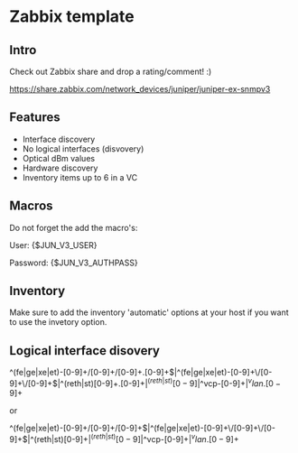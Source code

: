 Zabbix template
======

Intro
------
Check out Zabbix share and drop a rating/comment! :)

https://share.zabbix.com/network_devices/juniper/juniper-ex-snmpv3


Features
------
- Interface discovery
 - No logical interfaces (disvovery)
 - Optical dBm values
- Hardware discovery
- Inventory items up to 6 in a VC



Macros
------
Do not forget the add the macro's:

User: {$JUN_V3_USER}

Password: {$JUN_V3_AUTHPASS}


Inventory
------
Make sure to add the inventory 'automatic' options at your host if you want to use the invetory option.

Logical interface disovery
------
^(fe|ge|xe|et)-[0-9]+\/[0-9]+\/[0-9]+\.[0-9]+$|^(fe|ge|xe|et)-[0-9]+\/[0-9]+\/[0-9]+$|^(reth|st)[0-9]+\.[0-9]+$|^(reth|st)[0-9]$|^vcp-[0-9]+$|^vlan.[0-9]+$

or

^(fe|ge|xe|et)-[0-9]+\/[0-9]+\/[0-9]+$|^(fe|ge|xe|et)-[0-9]+\/[0-9]+\/[0-9]+$|^(reth|st)[0-9]+$|^(reth|st)[0-9]$|^vcp-[0-9]+$|^vlan.[0-9]+$
